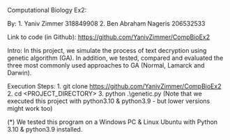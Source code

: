 Computational Biology Ex2:

By: 
	1. Yaniv Zimmer 318849908
	2. Ben Abraham Nageris 206532533

Link to code (in Github):
	https://github.com/YanivZimmer/CompBioEx2

Intro:
In this project, we simulate the process of text decryption using genetic algorithm (GA). 
In addition, we tested, compared and evaluated the three most commonly used approaches to GA (Normal, Lamarck and Darwin). 


Execution Steps:
	1. git clone https://github.com/YanivZimmer/CompBioEx2
	2. cd <PROJECT_DIRECTORY>
	3. python .\genetic.py
		(Note that we executed this project with python3.10 & python3.9 - but lower versions might work too)


(*) We tested this program on a Windows PC & Linux Ubuntu with Python 3.10 & python3.9 installed.
